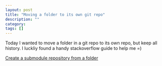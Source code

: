 ```yaml
---
layout: post
title: "Moving a folder to its own git repo"
description: ""
category:
tags: []
---
```


Today I wanted to move a folder in a git repo to its own repo, but keep all history. I luckliy found a handy stackoverflow guide to help me =)

[Create a submodule repository from a folder](http://stackoverflow.com/questions/17413493/create-a-submodule-repository-from-a-folder-and-keep-its-git-commit-history)
